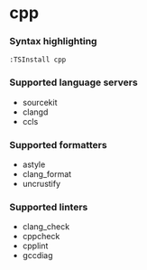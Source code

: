 <!--- THIS DOCUMENT IS AUTOMATICALLY GENERATED, DON'T EDIT IT -->
# cpp

### Syntax highlighting

```vim
:TSInstall cpp
```

### Supported language servers

- sourcekit
- clangd
- ccls

### Supported formatters

- astyle
- clang_format
- uncrustify

### Supported linters

- clang_check
- cppcheck
- cpplint
- gccdiag
